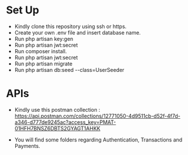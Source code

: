 # Set Up
- Kindly clone this repository using ssh or https.
- Create your own .env file and insert database name.
- Run php artisan key:gen
- Run php artisan jwt:secret
- Run composer install.
- Run php artisan jwt:secret
- Run php artisan migrate
- Run php artisan db:seed --class=UserSeeder


# APIs

- Kindly use this postman collection : <br>
https://api.postman.com/collections/12771050-4d9511cb-d52f-4f7d-a346-d777de9245ac?access_key=PMAT-01HFH7BNSZ6DBTS2GYAGT1AHKK

- You will find some folders regarding Authentication, Transactions and Payments.